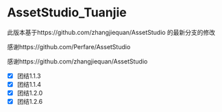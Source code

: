 # AssetStudio_Tuanjie
此版本基于https://github.com/zhangjiequan/AssetStudio 的最新分支的修改

感谢https://github.com/Perfare/AssetStudio

感谢https://github.com/zhangjiequan/AssetStudio

- [x] 团结1.1.3
- [x] 团结1.1.4
- [x] 团结1.2.0
- [x] 团结1.2.6
